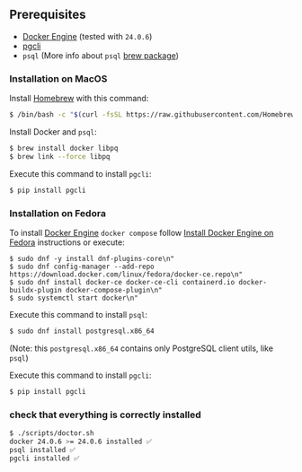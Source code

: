## Prerequisites

- [Docker Engine](https://docs.docker.com/engine/) (tested with `24.0.6`)
- [pgcli](https://www.pgcli.com/)
- `psql` (More info about `psql` [brew package](https://stackoverflow.com/a/49689589/261061))

### Installation on MacOS

Install [Homebrew](https://brew.sh) with this command:

```sh
$ /bin/bash -c "$(curl -fsSL https://raw.githubusercontent.com/Homebrew/install/HEAD/install.sh)"
```

Install Docker and `psql`:

```sh
$ brew install docker libpq
$ brew link --force libpq
```

Execute this command to install `pgcli`:

```sh
$ pip install pgcli
```

### Installation on Fedora

To install [Docker Engine](https://docs.docker.com/engine/)  `docker compose` follow [Install Docker Engine on Fedora](https://docs.docker.com/engine/install/fedora/) instructions or execute:

```
$ sudo dnf -y install dnf-plugins-core\n"
$ sudo dnf config-manager --add-repo https://download.docker.com/linux/fedora/docker-ce.repo\n"
$ sudo dnf install docker-ce docker-ce-cli containerd.io docker-buildx-plugin docker-compose-plugin\n"
$ sudo systemctl start docker\n"
```

Execute this command to install `psql`:

```sh
$ sudo dnf install postgresql.x86_64
```

(Note: this `postgresql.x86_64` contains only PostgreSQL client utils, like `psql`)

Execute this command to install `pgcli`:

```sh
$ pip install pgcli
```

### check that everything is correctly installed

```sh
$ ./scripts/doctor.sh
docker 24.0.6 >= 24.0.6 installed ✅
psql installed ✅
pgcli installed ✅
```
